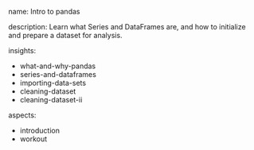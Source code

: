 name: Intro to pandas

description: Learn what Series and DataFrames are, and how to initialize and prepare a dataset for analysis.

insights:
  - what-and-why-pandas
  - series-and-dataframes
  - importing-data-sets
  - cleaning-dataset
  - cleaning-dataset-ii

aspects:
  - introduction
  - workout